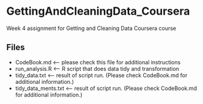 # GettingAndCleaningData_Coursera
Week 4 assignment for Getting and Cleaning Data Coursera course

Files
---
* CodeBook.md <-- please check this file for additional instructions
* run_analysis.R <-- R script that does data tidy and transformation
* tidy_data.txt <-- result of script run. (Please check CodeBook.md for additional information.)
* tidy_data_ments.txt <-- result of script run. (Please check CodeBook.md for additional information.)
